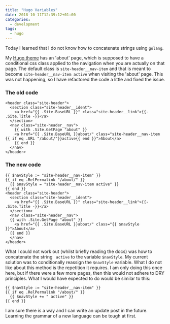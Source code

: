 ```yaml
---
title: "Hugo Variables"
date: 2018-10-11T12:39:12+01:00
categories:
  - development
tags:
  - hugo
---
```


Today I learned that I do not know how to concatenate strings using `golang`.

My [Hugo theme](https://github.com/freemagee/comfortable-basic) has an 'about' page, which is supposed to have a conditional css class applied to the navigation when you are actually on that page. The default class is `site-header__nav-item` and that is meant to become `site-header__nav-item active` when visiting the 'about' page. This was not happening, so I have refactored the code a little and fixed the issue.

### The old code

```golang
<header class="site-header">
  <section class="site-header__ident">
    <a href="{{ .Site.BaseURL }}" class="site-header__link">{{- .Site.Title -}}</a>
  </section>
  <nav class="site-header__nav">
    {{ with .Site.GetPage "about" }}
    <a href="{{ .Site.BaseURL }}about/" class="site-header__nav-item {{ if eq .URL "/about/"}}active{{ end }}">About</a>
    {{ end }}
  </nav>
</header>
```
<!--more-->

### The new code

```golang
{{ $navStyle := "site-header__nav-item" }}
{{ if eq .RelPermalink "/about/" }}
  {{ $navStyle = "site-header__nav-item active" }}
{{ end }}
<header class="site-header">
  <section class="site-header__ident">
    <a href="{{ .Site.BaseURL }}" class="site-header__link">{{- .Site.Title -}}</a>
  </section>
  <nav class="site-header__nav">
  {{ with .Site.GetPage "about" }}
    <a href="{{ .Site.BaseURL }}about/" class="{{ $navStyle }}">About</a>
  {{ end }}
  </nav>
</header>
```

What I could not work out (whilst briefly reading the docs) was how to concatenate the string ` active` to the variable `$navStyle`. My current solution was to conditionally reassign the `$navStyle` variable. What I do not like about this method is the repetition it requires. I am only doing this once here, but if there were a few more pages, then this would not adhere to DRY principles. What I would have expected to do would be similar to this:

```golang
{{ $navStyle := "site-header__nav-item" }}
{{ if eq .RelPermalink "/about/" }}
  {{ $navStyle += " active" }}
{{ end }}
```

I am sure there is a way and I can write an update post in the future. Learning the grammar of a new language can be tough at first.